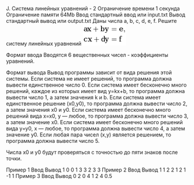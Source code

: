 J. Система линейных уравнений - 2
Ограничение времени	1 секунда
Ограничение памяти	64Mb
Ввод	стандартный ввод или input.txt
Вывод	стандартный вывод или output.txt
Даны числа a, b, c, d, e, f. Решите систему линейных уравнений
![](YXggKyBieSA9IGUsIFxjciBjeCArIGR5ID0gZg==.png " ")



Формат ввода
Вводятся 6 вещественных чисел - коэффициенты уравнений.

Формат вывода
Вывод программы зависит от вида решения этой системы. Если система не имеет решений, то программа должна вывести единственное число 0. Если система имеет бесконечно много решений, каждое из которых имеет вид y=kx+b, то программа должна вывести число 1, а затем значения k и b. Если система имеет единственное решение (x0,y0), то программа должна вывести число 2, а затем значения x0 и y0. Если система имеет бесконечно много решений вида x=x0, y — любое, то программа должна вывести число 3, а затем значение x0. Если система имеет бесконечно много решений вида y=y0, x — любое, то программа должна вывести число 4, а затем значение y0. Если любая пара чисел (x,y) является решением, то программа должна вывести число 5.

Числа x0 и y0 будут проверяться с точностью до пяти знаков после точки.

Пример 1
Ввод	Вывод
1
0
0
1
3
3
2 3 3
Пример 2
Ввод	Вывод
1
1
2
2
1
2
1 -1 1
Пример 3
Ввод	Вывод
0
2
0
4
1
2
4 0.5
